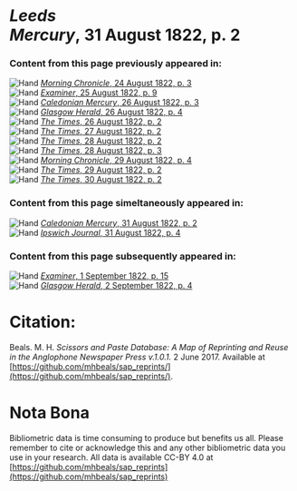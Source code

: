 # *Leeds Mercury*, 31 August 1822, p. 2  
  
### Content from this page previously appeared in:  
![Hand](http://scissorsandpaste.net/wp-content/uploads/2017/06/smallhandpointer.png) [*Morning Chronicle*, 24 August 1822, p. 3](https://mhbeals.github.io/sap_html/Morning-Chronicle/Morning-Chronicle-24-August-1822-p-3)  
![Hand](http://scissorsandpaste.net/wp-content/uploads/2017/06/smallhandpointer.png) [*Examiner*, 25 August 1822, p. 9](https://mhbeals.github.io/sap_html/Examiner/Examiner-25-August-1822-p-9)  
![Hand](http://scissorsandpaste.net/wp-content/uploads/2017/06/smallhandpointer.png) [*Caledonian Mercury*, 26 August 1822, p. 3](https://mhbeals.github.io/sap_html/Caledonian-Mercury/Caledonian-Mercury-26-August-1822-p-3)  
![Hand](http://scissorsandpaste.net/wp-content/uploads/2017/06/smallhandpointer.png) [*Glasgow Herald*, 26 August 1822, p. 4](https://mhbeals.github.io/sap_html/Glasgow-Herald/Glasgow-Herald-26-August-1822-p-4)  
![Hand](http://scissorsandpaste.net/wp-content/uploads/2017/06/smallhandpointer.png) [*The Times*, 26 August 1822, p. 2](https://mhbeals.github.io/sap_html/The-Times/The-Times-26-August-1822-p-2)  
![Hand](http://scissorsandpaste.net/wp-content/uploads/2017/06/smallhandpointer.png) [*The Times*, 27 August 1822, p. 2](https://mhbeals.github.io/sap_html/The-Times/The-Times-27-August-1822-p-2)  
![Hand](http://scissorsandpaste.net/wp-content/uploads/2017/06/smallhandpointer.png) [*The Times*, 28 August 1822, p. 2](https://mhbeals.github.io/sap_html/The-Times/The-Times-28-August-1822-p-2)  
![Hand](http://scissorsandpaste.net/wp-content/uploads/2017/06/smallhandpointer.png) [*The Times*, 28 August 1822, p. 3](https://mhbeals.github.io/sap_html/The-Times/The-Times-28-August-1822-p-3)  
![Hand](http://scissorsandpaste.net/wp-content/uploads/2017/06/smallhandpointer.png) [*Morning Chronicle*, 29 August 1822, p. 4](https://mhbeals.github.io/sap_html/Morning-Chronicle/Morning-Chronicle-29-August-1822-p-4)  
![Hand](http://scissorsandpaste.net/wp-content/uploads/2017/06/smallhandpointer.png) [*The Times*, 29 August 1822, p. 2](https://mhbeals.github.io/sap_html/The-Times/The-Times-29-August-1822-p-2)  
![Hand](http://scissorsandpaste.net/wp-content/uploads/2017/06/smallhandpointer.png) [*The Times*, 30 August 1822, p. 2](https://mhbeals.github.io/sap_html/The-Times/The-Times-30-August-1822-p-2)  
  
### Content from this page simeltaneously appeared in:  
![Hand](http://scissorsandpaste.net/wp-content/uploads/2017/06/smallhandpointer.png) [*Caledonian Mercury*, 31 August 1822, p. 2](https://mhbeals.github.io/sap_html/Caledonian-Mercury/Caledonian-Mercury-31-August-1822-p-2)  
![Hand](http://scissorsandpaste.net/wp-content/uploads/2017/06/smallhandpointer.png) [*Ipswich Journal*, 31 August 1822, p. 4](https://mhbeals.github.io/sap_html/Ipswich-Journal/Ipswich-Journal-31-August-1822-p-4)  
  
### Content from this page subsequently appeared in:  
![Hand](http://scissorsandpaste.net/wp-content/uploads/2017/06/smallhandpointer.png) [*Examiner*, 1 September 1822, p. 15](https://mhbeals.github.io/sap_html/Examiner/Examiner-1-September-1822-p-15)  
![Hand](http://scissorsandpaste.net/wp-content/uploads/2017/06/smallhandpointer.png) [*Glasgow Herald*, 2 September 1822, p. 4](https://mhbeals.github.io/sap_html/Glasgow-Herald/Glasgow-Herald-2-September-1822-p-4)  


# Citation: 

Beals. M. H. *Scissors and Paste Database: A Map of Reprinting and Reuse in the Anglophone Newspaper Press v.1.0.1.* 2 June 2017. Available at [https://github.com/mhbeals/sap_reprints/](https://github.com/mhbeals/sap_reprints/). 

# Nota Bona

Bibliometric data is time consuming to produce but benefits us all. Please remember to cite or acknowledge this and any other bibliometric data you use in your research. All data is available CC-BY 4.0 at [https://github.com/mhbeals/sap_reprints](https://github.com/mhbeals/sap_reprints)